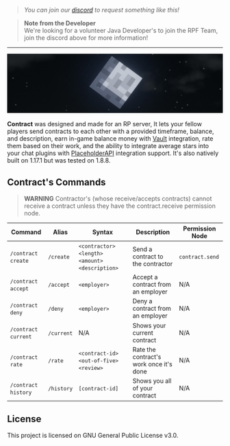 > *You can join our [discord](https://discord.gg/yGkS3Dh) to request something like this!*

> **Note from the Developer**  
We're looking for a volunteer Java Developer's to join the RPF Team, join the discord above for more information!

---
![bannar](https://github.com/Tofpu/media/blob/master/images/banners/rpf-bannar.jpg?raw=true)

**Contract** was designed and made for an RP server, It lets your fellow players send contracts to each other with a provided timeframe, balance, and description, earn in-game balance money with [Vault](https://www.spigotmc.org/resources/vault.34315/) integration, rate them based on their work, and the ability to integrate average stars into your chat plugins with [PlaceholderAPI](https://www.spigotmc.org/resources/placeholderapi.6245/) integration support. It's also natively built on 1.17.1 but was tested on 1.8.8.

## Contract's Commands
> **WARNING** Contractor's (whose receive/accepts contracts) cannot receive a contract unless they have the contract.receive permission node.


| Command | Alias | Syntax | Description | Permission Node |
| ------- | ----- | ------ | ----------- | --------------- |
| `/contract create` | `/create` | `<contractor> <length> <amount> <description>` | Send a contract to the contractor | `contract.send` |
| `/contract accept` | `/accept` | `<employer>` | Accept a contract from an employer | N/A |
| `/contract deny` | `/deny` | `<employer>` | Deny a contract from an employer | N/A |
| `/contract current` | `/current` | N/A | Shows your current contract | N/A |
| `/contract rate` | `/rate` | `<contract-id> <out-of-five> <review>` | Rate the contract's work once it's done | N/A |
| `/contract history` | `/history` | `[contract-id]` | Shows you all of your contract | N/A |

## **License**  
This project is licensed on GNU General Public License v3.0.
